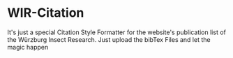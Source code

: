 # WIR-Citation
It's just a special Citation Style Formatter for the website's publication list of the Würzburg Insect Research. 
Just upload the bibTex Files and let the magic happen
